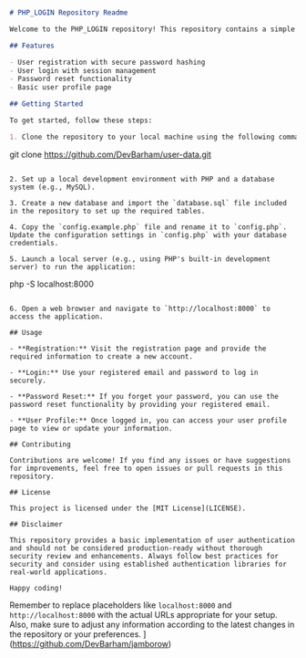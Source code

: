 
```markdown


# PHP_LOGIN Repository Readme

Welcome to the PHP_LOGIN repository! This repository contains a simple PHP-based authentication system that can be used as a foundation for building secure login and registration functionality for web applications.

## Features

- User registration with secure password hashing
- User login with session management
- Password reset functionality
- Basic user profile page

## Getting Started

To get started, follow these steps:

1. Clone the repository to your local machine using the following command:
   ```
   git clone https://github.com/DevBarham/user-data.git
   ```

2. Set up a local development environment with PHP and a database system (e.g., MySQL).

3. Create a new database and import the `database.sql` file included in the repository to set up the required tables.

4. Copy the `config.example.php` file and rename it to `config.php`. Update the configuration settings in `config.php` with your database credentials.

5. Launch a local server (e.g., using PHP's built-in development server) to run the application:
   ```
   php -S localhost:8000
   ```

6. Open a web browser and navigate to `http://localhost:8000` to access the application.

## Usage

- **Registration:** Visit the registration page and provide the required information to create a new account.

- **Login:** Use your registered email and password to log in securely.

- **Password Reset:** If you forget your password, you can use the password reset functionality by providing your registered email.

- **User Profile:** Once logged in, you can access your user profile page to view or update your information.

## Contributing

Contributions are welcome! If you find any issues or have suggestions for improvements, feel free to open issues or pull requests in this repository.

## License

This project is licensed under the [MIT License](LICENSE).

## Disclaimer

This repository provides a basic implementation of user authentication and should not be considered production-ready without thorough security review and enhancements. Always follow best practices for security and consider using established authentication libraries for real-world applications.

Happy coding!
```
Remember to replace placeholders like `localhost:8000` and `http://localhost:8000` with the actual URLs appropriate for your setup. Also, make sure to adjust any information according to the latest changes in the repository or your preferences.
](https://github.com/DevBarham/jamborow)
